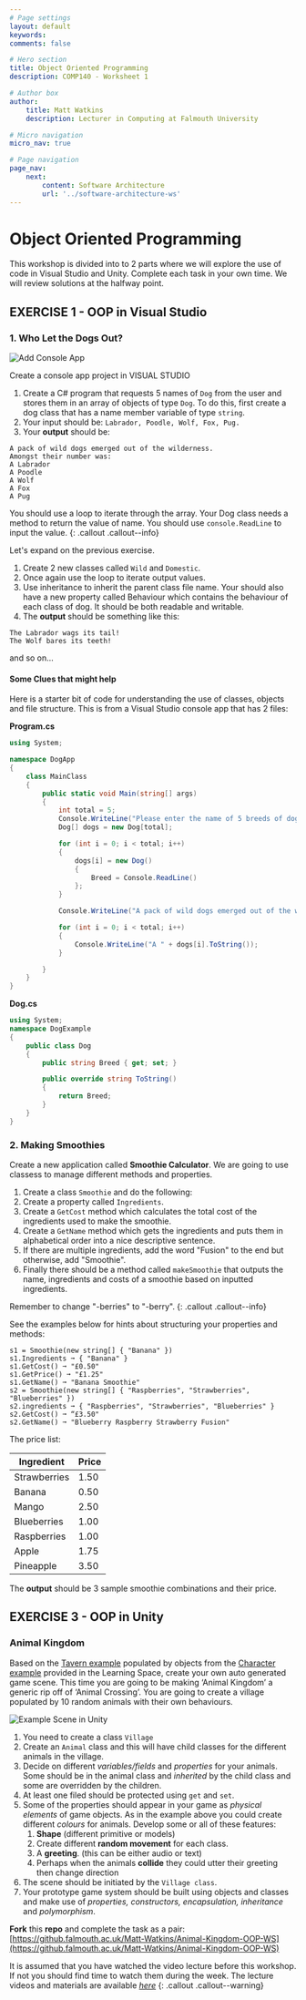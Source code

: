 ```yaml
---
# Page settings
layout: default
keywords:
comments: false

# Hero section
title: Object Oriented Programming
description: COMP140 - Worksheet 1

# Author box
author:
    title: Matt Watkins
    description: Lecturer in Computing at Falmouth University

# Micro navigation
micro_nav: true

# Page navigation
page_nav:
    next:
        content: Software Architecture
        url: '../software-architecture-ws'
---
```


# Object Oriented Programming

This workshop is divided into to 2 parts where we will explore the use of code in Visual Studio and Unity. Complete each task in your own time. We will review solutions at the halfway point.

## EXERCISE 1 - OOP in **Visual Studio**
### 1. Who Let the Dogs Out?

![Add Console App](images/create-console.png)

Create a console app project in VISUAL STUDIO
1. Create a C# program that requests 5 names of ``Dog`` from the user and stores them in an array of objects of type ``Dog``. To do this, first create a dog class that has a name member variable of type ``string``.
2. Your input should be: ``Labrador, Poodle, Wolf, Fox, Pug.`` 
3. Your **output** should be: 

```
A pack of wild dogs emerged out of the wilderness. 
Amongst their number was:
A Labrador
A Poodle
A Wolf
A Fox
A Pug
```
You should use a loop to iterate through the array. Your Dog class needs a method to return the value of name. 
You should use ``console.ReadLine`` to input the value.
{: .callout .callout--info}

Let's expand on the previous exercise. 

1. Create 2 new classes called ``Wild`` and ``Domestic``. 
2. Once again use the loop to iterate output values.
3. Use inheritance to inherit the parent class file name. Your should also have a new property called Behaviour which contains the behaviour of each class of dog. It should be both readable and writable.
4. The **output** should be something like this:

```
The Labrador wags its tail!
The Wolf bares its teeth!
```
and so on…

#### Some Clues that might help

Here is a starter bit of code for understanding the use of classes, objects and file structure. This is from a Visual Studio console app that has 2 files:

**Program.cs**
```c#
using System;

namespace DogApp
{
    class MainClass
    {
        public static void Main(string[] args)
        {
            int total = 5;
            Console.WriteLine("Please enter the name of 5 breeds of dogs. Press ENTER after each dog. As wild or as tame as you like.");
            Dog[] dogs = new Dog[total];

            for (int i = 0; i < total; i++)
            {
                dogs[i] = new Dog()
                {
                    Breed = Console.ReadLine()
                };
            }

            Console.WriteLine("A pack of wild dogs emerged out of the wilderness. Amongst their number was:");

            for (int i = 0; i < total; i++)
            {
                Console.WriteLine("A " + dogs[i].ToString());
            }

        }
    }
}
```
**Dog.cs**
```c#
using System;
namespace DogExample
{
    public class Dog
    {
        public string Breed { get; set; }

        public override string ToString()
        {
            return Breed;
        }
    }
}
```
### 2. Making Smoothies

Create a new application called **Smoothie Calculator**. We are going to use classess to manage different methods and properties.

1. Create a class ``Smoothie`` and do the following:
2. Create a property called ``Ingredients``.
3. Create a ``GetCost`` method which calculates the total cost of the ingredients used to make the smoothie.
5. Create a ``GetName`` method which gets the ingredients and puts them in alphabetical order into a nice descriptive sentence.
6. If there are multiple ingredients, add the word "Fusion" to the end but otherwise, add "Smoothie". 
7. Finally there should be a method called ``makeSmoothie`` that outputs the name, ingredients and costs of a smoothie based on inputted ingredients. 

Remember to change "-berries" to "-berry". 
{: .callout .callout--info}

See the examples below for hints about structuring your properties and methods:

``s1 = Smoothie(new string[] { "Banana" })``  
``s1.Ingredients ➞ { "Banana" }``  
``s1.GetCost() ➞ "£0.50"``  
``s1.GetPrice() ➞ "£1.25"``  
``s1.GetName() ➞ "Banana Smoothie"``  
``s2 = Smoothie(new string[] { "Raspberries", "Strawberries", "Blueberries" })``  
``s2.ingredients ➞ { "Raspberries", "Strawberries", "Blueberries" }``  
``s2.GetCost() ➞ “£3.50"``  
``s2.GetName() ➞ "Blueberry Raspberry Strawberry Fusion"``  

The price list:

| Ingredient | Price |
| ----------- | ----------- |
| Strawberries | 1.50 |
| Banana | 0.50 |
| Mango | 2.50 |
| Blueberries | 1.00 |
| Raspberries | 1.00 |
| Apple | 1.75 |
| Pineapple | 3.50 |

The **output** should be 3 sample smoothie combinations and their price.

## EXERCISE 3 - OOP in **Unity**
### Animal Kingdom

Based on the [Tavern example](https://learningspace.falmouth.ac.uk/mod/resource/view.php?id=217763) populated by objects from the [Character example](https://learningspace.falmouth.ac.uk/mod/resource/view.php?id=217764) provided in the Learning Space, create your own auto generated game scene. This time you are going to be making ‘Animal Kingdom’ a generic rip off of ‘Animal Crossing’. You are going to create a village populated by 10 random animals with their own behaviours.

![Example Scene in Unity](images/unity-animal.png)

1. You need to create a class ``Village``
2. Create an ``Animal`` class and this will have child classes for the different animals in the village. 
3. Decide on different *variables/fields* and *properties* for your animals. Some should be in the animal class and *inherited* by the child class and some are overridden by the children.
4. At least one filed should be protected using ``get`` and ``set``.
5. Some of the properties should appear in your game as *physical elements* of game objects. As in the example above you could create different *colours* for animals. Develop some or all of these features:
    1. **Shape** (different primitive or models)
    2. Create different **random movement** for each class.
    3. A **greeting**. (this can be either audio or text)
    4. Perhaps when the animals **collide** they could utter their greeting then change direction
6. The scene should be initiated by the ``Village class``. 
7. Your prototype game system should be built using objects and classes and make use of *properties, constructors, encapsulation, inheritance* and *polymorphism*.

**Fork** this **repo** and complete the task as a pair:
[https://github.falmouth.ac.uk/Matt-Watkins/Animal-Kingdom-OOP-WS](https://github.falmouth.ac.uk/Matt-Watkins/Animal-Kingdom-OOP-WS) 

It is assumed that you have watched the video lecture before this workshop. If not you should find time to watch them during the week. The lecture videos and materials are available [*here*](oop-lm)
{: .callout .callout--warning}
<!--stackedit_data:
eyJoaXN0b3J5IjpbMTg5NTU0MDk0MywxNzUyNTg2MjgzLC04Nj
AxODk4MSwtMTM4OTg2MTM0MywxMTY0NTgwNTA3LC0xMDkzNTgz
ODc0LC05NzQzODE2NjgsLTY0MjUzOTYzNSwxMzM4ODg2MTAwLC
0xMzY5Njc4NDE2LC0xMDYwNzc4NDE2LC0yMTE0MjE4NzBdfQ==

-->
